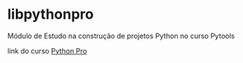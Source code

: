 # libpythonpro
Módulo de Estudo na construção de projetos Python no curso Pytools

link do curso [Python Pro](https://www.python.pro.br/)

